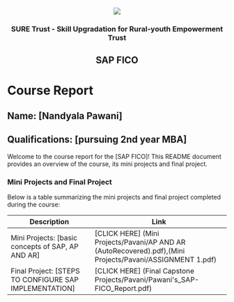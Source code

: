 <!-- PROJECT LOGO -->
<br />

<div align="center">
   <img src='https://user-images.githubusercontent.com/73131499/166115643-d3187f47-d38f-41b2-ae42-5ecbbc60de14.png' />


<h3 align="center">SURE Trust - Skill Upgradation for Rural-youth Empowerment Trust</h3>
  <h2> SAP FICO </h2>
</div>

# Course Report

## Name: [Nandyala Pawani]

## Qualifications: [pursuing 2nd year MBA]

Welcome to the course report for the [SAP FICO]! This README document provides an overview of the course, its mini projects and final project.

### Mini Projects and Final Project

Below is a table summarizing the mini projects and final project completed during the course:

| Description                               | Link                                    |
|-------------------------------------------|-----------------------------------------|
| Mini Projects: [basic concepts of SAP, AP AND AR]     | [CLICK HERE]  (Mini Projects/Pavani/AP AND AR (AutoRecovered).pdf),(Mini Projects/Pavani/ASSIGNMENT 1.pdf)                       |
| Final Project: [STEPS TO CONFIGURE SAP IMPLEMENTATION]     | [CLICK HERE] (Final Capstone Projects/Pavani/Pawani's_SAP-FICO_Report.pdf)                         |

